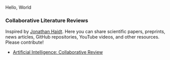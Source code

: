 Hello, World

### Collaborative Literature Reviews
Inspired by [Jonathan Haidt](https://jonathanhaidt.com/reviews). Here you can share scientific papers, preprints, news articles,
GitHub repositories, YouTube videos, and other resources. Please contribute!

- [Artificial Intelligence: Collaborative Review](https://docs.google.com/document/d/10qBUMWhLTqsKVja5OIYmWyZeJjyZFfpYD926tYn_gjQ/edit?usp=sharing)
